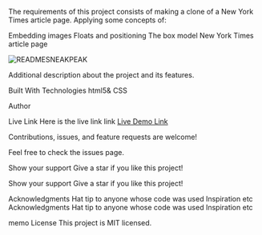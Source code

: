 
The requirements of this project consists of making a clone of a New York Times article page. Applying some concepts of:

Embedding images
Floats and positioning
The box model
New York Times article page

![READMESNEAKPEAK](https://user-images.githubusercontent.com/56790126/108226304-75532f00-7145-11eb-9f71-7916903fbc67.png)

Additional description about the project and its features.

Built With Technologies html5& CSS

 Author


Live Link
Here is the live link link
[Live Demo Link](https://amiraabouhadid.github.io/project1/)

Contributions, issues, and feature requests are welcome!

Feel free to check the issues page.

Show your support Give a star if you like this project!

Show your support
Give a star if you like this project!

Acknowledgments
Hat tip to anyone whose code was used
Inspiration
etc
Acknowledgments Hat tip to anyone whose code was used Inspiration etc

memo License
This project is MIT licensed.
